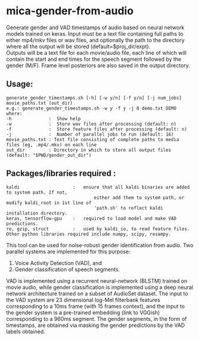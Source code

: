 # mica-gender-from-audio
Generate gender and VAD timestamps of audio based on neural network models trained on keras. 
Input must be a text file containing full paths to either mp4/mkv files or wav 
files, and optionally the path to the directory where all the output will be 
stored (default=$proj_dir/expt).  
Outputs will be a text file for each movie/audio file, each line of which will contain the 
start and end times for the speech segment followed by the gender (M/F).
Frame level posteriors are also saved in the output directory.

## Usage: 
    generate_gender_timestamps.sh [-h] [-w y/n] [-f y/n] [-j num_jobs] movie_paths.txt (out_dir)  
    e.g.: generate_gender_timestamps.sh -w y -f y -j 8 demo.txt DEMO  
    where:   
    -h              :  Show help   
    -w              :  Store wav files after processing (default: n)  
    -f              :  Store feature files after processing (default: n)   
    -j              :  Number of parallel jobs to run (default: 16)   
    movie_paths.txt : Text file consisting of complete paths to media files (eg, .mp4/.mkv) on each line    
    out_dir         : Directory in which to store all output files (default: "$PWD/gender_out_dir")  


##  Packages/libraries required :
    kaldi                    :   ensure that all kaldi binaries are added to system path. If not,
                                     either add them to system path, or modify kaldi_root in 1st line of
                                     'path.sh' to reflect kaldi installation directory.
    keras, tensorflow-gpu    :   required to load model and make VAD predictions.
    re, gzip, struct         :   used by kaldi_io, to read feature files.
    Other python libraries required include numpy, scipy, resampy.


This tool can be used for noise-robust gender identification from audio. Two parallel systems are implemented for this purpose: 
1. Voice Activity Detection (VAD), and  
2. Gender classification of speech segments.  

VAD is implemented using a recurrent neural-network (BLSTM) trained on movie audio, while gender classification is implemented using a deep neural network architecture trained on a subset of AudioSet dataset. The input to the VAD system are 23 dimensional  log-Mel filterbank features corresponding to a 10ms frame (with 15 frames context), and the input to the gender system is a pre-trained embedding (link to VGGish) corresponding to a 960ms segment. The gender segments, in the form of timestamps, are obtained via masking the gender predictions by the VAD labels obtained.
